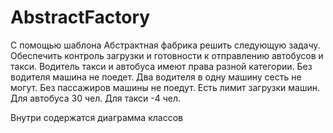 # AbstractFactory
С помощью шаблона Абстрактная фабрика решить следующую задачу.
Обеспечить контроль загрузки и готовности к отправлению автобусов и
такси.
Водитель такси и автобуса имеют права разной категории. Без водителя
машина не
поедет. Два водителя в одну машину сесть не могут. Без пассажиров машины
не
поедут. Есть лимит загрузки машин. Для автобуса 30 чел. Для такси -4
чел.

Внутри содержатся диаграмма классов
